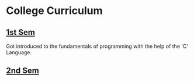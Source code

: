 # College Curriculum

## [1st Sem](./sem1/README.md)
Got introduced to the fundamentals of programming with the help of the 'C' Language.

## [2nd Sem](./sem2/README.md)

